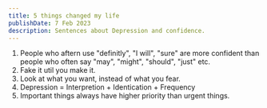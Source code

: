 ```yaml
---
title: 5 things changed my life
publishDate: 7 Feb 2023
description: Sentences about Depression and confidence.
---
```


1. People who aftern use "definitly", "I will", "sure" are more confident than people who often say "may", "might", "should", "just" etc.
2. Fake it util you make it.
3. Look at what you want, instead of what you fear.
4. Depression = Interpretion + Identication + Frequency
5. Important things always have higher priority than urgent things.